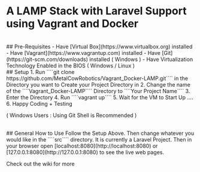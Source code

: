 # A LAMP Stack with Laravel Support using Vagrant and Docker

<br>
## Pre-Requisites
- Have [Virtual Box](https://www.virtualbox.org) installed
- Have [Vagrant](https://www.vagrantup.com) installed
- Have [Git](https://git-scm.com/downloads) installed ( Windows )
- Have Virtualization Technology Enabled in the BIOS ( Windows / Linux )

<br>
## Setup
1. Run ````git clone https://github.com/MetalCowRobotics/Vagrant_Docker-LAMP.git```` in the Directory you want to Create your Project Directory in
2. Change the name of the ````Vagrant_Docker-LAMP```` Directory to ````Your Project Name````
3. Enter the Directory
4. Run ````vagrant up````
5. Wait for the VM to Start Up ....
6. Happy Coding + Testing

( Windows Users : Using Git Shell is Recommended )

<br>
## General How to Use
Follow the Setup Above. Then change whatever you would like in the ````src```` directory. It is currently a Laravel Project. Then in your browser open  [localhost:8080](http://localhost:8080) or [127.0.0.1:8080](http://127.0.0.1:8080) to see the live web pages.

Check out the wiki for more
